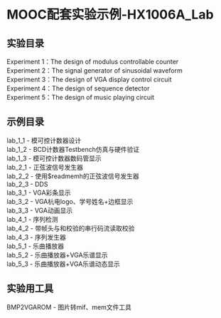 MOOC配套实验示例-HX1006A_Lab
===
## 实验目录
Experiment 1：The design of modulus controllable counter<br>
Experiment 2：The signal generator of sinusoidal waveform<br>
Experiment 3：The design of VGA display control circuit<br>
Experiment 4：The design of sequence detector<br>
Experiment 5：The design of music playing circuit<br>
## 示例目录
lab_1_1 - 模可控计数器设计<br>
lab_1_2 - BCD计数器Testbench仿真与硬件验证<br>
lab_1_3 - 模可控计数器数码管显示<br>
lab_2_1 - 正弦波信号发生器<br>
lab_2_2 - 使用$readmemh的正弦波信号发生器<br>
lab_2_3 - DDS<br>
lab_3_1 - VGA彩条显示<br>
lab_3_2 - VGA杭电logo、学号姓名+边框显示<br>
lab_3_3 - VGA动画显示<br>
lab_4_1 - 序列检测<br>
lab_4_2 - 带帧头与和校验的串行码流读取校验<br>
lab_4_3 - 序列发生器<br>
lab_5_1 - 乐曲播放器<br>
lab_5_2 - 乐曲播放器+VGA乐谱显示<br>
lab_5_3 - 乐曲播放器+VGA乐谱动态显示<br>
## 实验用工具
BMP2VGAROM - 图片转mif、mem文件工具
